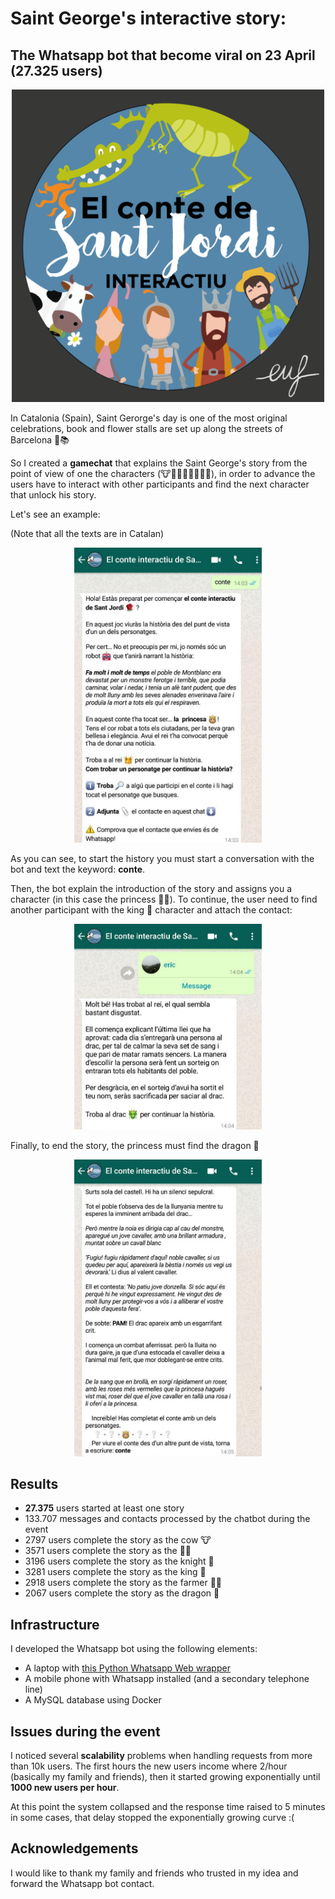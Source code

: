 # Saint George's interactive story:
## The Whatsapp bot that become viral on 23 April (27.325 users)

<p align="center">
 <img src="https://github.com/enric1994/santjordi/blob/master/images/SJB1-01.png" width="500">
</p>

In Catalonia (Spain), Saint Gerorge's day is one of the most original celebrations, book and flower stalls are set up along the streets of Barcelona 🌹📚

So I created a **gamechat** that explains the Saint George's story from the point of view of one the characters (🐮👸🏼🤴👑👨‍🌾🐲), in order to advance the users have to interact with other participants and find the next character that unlock his story. 

Let's see an example:

(Note that all the texts are in Catalan)

<p align="center">
 <img src="https://github.com/enric1994/santjordi/blob/master/images/sj1.jpg" width="300">
</p>

As you can see, to start the history you must start a conversation with the bot and text the keyword: **conte**.

Then, the bot explain the introduction of the story and assigns you a character (in this case the princess 👸🏼). To continue, the user need to find another participant with the king 👑 character and attach the contact:

<p align="center">
 <img src="https://github.com/enric1994/santjordi/blob/master/images/sj2.jpg" width="300">
</p>

Finally, to end the story, the princess must find the dragon 🐲

<p align="center">
 <img src="https://github.com/enric1994/santjordi/blob/master/images/sj3.jpg" width="300">
</p>

## Results
* **27.375** users started at least one story
* 133.707 messages and contacts processed by the chatbot during the event
* 2797 users complete the story as the cow 🐮 
* 3571 users complete the story as the 👸🏼
* 3196 users complete the story as the knight 🤴 
* 3281 users complete the story as the king 👑
* 2918 users complete the story as the farmer 👨‍🌾 
* 2067 users complete the story as the dragon 🐲 

## Infrastructure
I developed the Whatsapp bot using the following elements:
* A laptop with [this Python Whatsapp Web wrapper](https://github.com/mukulhase/WebWhatsapp-Wrapper)
* A mobile phone with Whatsapp installed (and a secondary telephone line)
* A MySQL database using Docker

## Issues during the event
I noticed several **scalability** problems when handling requests from more than 10k users.
The first hours the new users income where 2/hour (basically my family and friends), then it started growing exponentially until **1000 new users per hour**. 

At this point the system collapsed and the response time raised to 5 minutes in some cases, that delay stopped the exponentially growing curve :(

## Acknowledgements
I would like to thank my family and friends who trusted in my idea and forward the Whatsapp bot contact.
